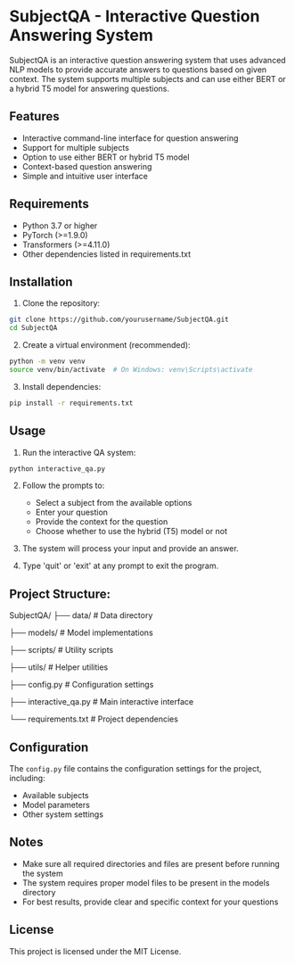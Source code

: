 # SubjectQA - Interactive Question Answering System

SubjectQA is an interactive question answering system that uses advanced NLP models to provide accurate answers to questions based on given context. The system supports multiple subjects and can use either BERT or a hybrid T5 model for answering questions.

## Features

- Interactive command-line interface for question answering
- Support for multiple subjects
- Option to use either BERT or hybrid T5 model
- Context-based question answering
- Simple and intuitive user interface

## Requirements

- Python 3.7 or higher
- PyTorch (>=1.9.0)
- Transformers (>=4.11.0)
- Other dependencies listed in requirements.txt

## Installation

1. Clone the repository:
```bash
git clone https://github.com/yourusername/SubjectQA.git
cd SubjectQA
```

2. Create a virtual environment (recommended):
```bash
python -m venv venv
source venv/bin/activate  # On Windows: venv\Scripts\activate
```

3. Install dependencies:
```bash
pip install -r requirements.txt
```

## Usage

1. Run the interactive QA system:
```bash
python interactive_qa.py
```

2. Follow the prompts to:
   - Select a subject from the available options
   - Enter your question
   - Provide the context for the question
   - Choose whether to use the hybrid (T5) model or not

3. The system will process your input and provide an answer.

4. Type 'quit' or 'exit' at any prompt to exit the program.

## Project Structure:
SubjectQA/
├── data/ # Data directory

├── models/ # Model implementations

├── scripts/ # Utility scripts

├── utils/ # Helper utilities

├── config.py # Configuration settings

├── interactive_qa.py # Main interactive interface

└── requirements.txt # Project dependencies


## Configuration

The `config.py` file contains the configuration settings for the project, including:
- Available subjects
- Model parameters
- Other system settings

## Notes

- Make sure all required directories and files are present before running the system
- The system requires proper model files to be present in the models directory
- For best results, provide clear and specific context for your questions

## License

This project is licensed under the MIT License.

